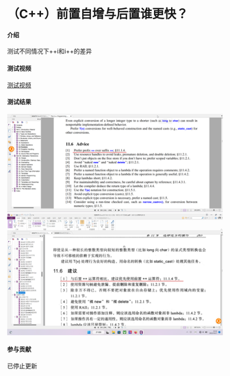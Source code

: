 # （C++）前置自增与后置谁更快？

#### 介绍
测试不同情况下++i和i++的差异

#### 测试视频
[测试视频](https://www.bilibili.com/video/BV1oKBKY2EoK/?share_source=copy_web&vd_source=f356fef64ca0bb2e553b6ff070b44940)

#### 测试结果
<img src="Prefer prefix ++.png"/>
<img src="Use pre-inc.png"/>

#### 参与贡献
已停止更新
